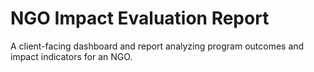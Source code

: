 # NGO Impact Evaluation Report

A client-facing dashboard and report analyzing program outcomes and impact indicators for an NGO.